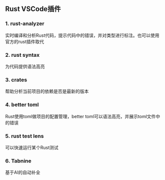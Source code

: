 ## Rust VSCode插件

### 1. rust-analyzer

实时编译和分析Rust代码，提示代码中的错误，并对类型进行标注。也可以使用官方的rust插件取代

### 2. rust syntax

为代码提供语法高亮

### 3. crates

帮助分析当前项目的依赖是否是最新的版本

### 4. better toml

Rust使用toml做项目的配置管理，better toml可以语法高亮，并展示toml文件中的错误

### 5. rust test lens

可以快速运行某个Rust测试

### 6. Tabnine

基于AI的自动补全
